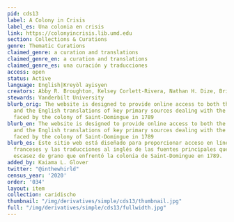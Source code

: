 ```yaml
---
pid: cds13
label: A Colony in Crisis
label_es: Una colonia en crisis
link: https://colonyincrisis.lib.umd.edu
section: Collections & Curations
genre: Thematic Curations
claimed_genre: a curation and translations
claimed_genre_en: a curation and translations
claimed_genre_es: una curación y traducciones
access: open
status: Active
language: English|Kreyòl ayisyen
creators: Abby R. Broughton, Kelsey Corlett-Rivera, Nathan H. Dize, Brittany de Gail
stewards: Vanderbilt University
blurb_orig: The website is designed to provide online access to both the French originals
  and the English translations of key primary sources dealing with the grain shortage
  faced by the colony of Saint-Domingue in 1789
blurb_en: The website is designed to provide online access to both the French originals
  and the English translations of key primary sources dealing with the grain shortage
  faced by the colony of Saint-Domingue in 1789
blurb_es: Este sitio web está diseñado para proporcionar acceso en línea a los originales
  franceses y las traducciones al inglés de las fuentes principales que tratan la
  escasez de grano que enfrentó la colonia de Saint-Domingue en 1789.
added_by: Kaiama L. Glover
twitter: "@inthewhirld"
census_year: '2020'
order: '034'
layout: item
collection: caridischo
thumbnail: "/img/derivatives/simple/cds13/thumbnail.jpg"
full: "/img/derivatives/simple/cds13/fullwidth.jpg"
---
```

